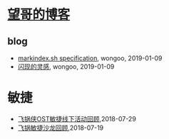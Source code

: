 # [望哥的博客](http://blog.sisopipo.com)

## blog
* [markindex.sh specification](/markindex), wongoo, 2019-01-09
* [闪现的灵感](/flash-idea), wongoo, 2019-01-09
# 敏捷
* [飞锅侠OST敏捷线下活动回顾](/2018/2018-07-29-throw-pot-ost-salon),2018-07-29
* [飞锅敏捷沙龙回顾](/2018/2018-07-23-throw-pot-scrum-salon),2018-07-19
